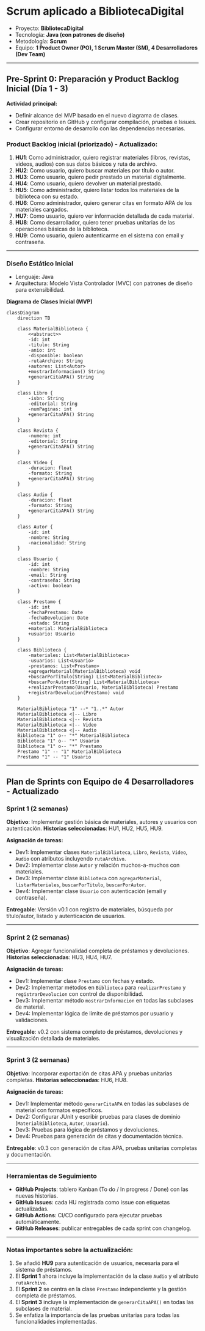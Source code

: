 # **Scrum aplicado a BibliotecaDigital**

* Proyecto: **BibliotecaDigital**
* Tecnología: **Java (con patrones de diseño)**
* Metodología: **Scrum**
* Equipo: **1 Product Owner (PO), 1 Scrum Master (SM), 4 Desarrolladores (Dev Team)**

---

## **Pre-Sprint 0: Preparación y Product Backlog Inicial (Día 1 - 3)**

**Actividad principal:**
* Definir alcance del MVP basado en el nuevo diagrama de clases.
* Crear repositorio en GitHub y configurar compilación, pruebas e Issues.
* Configurar entorno de desarrollo con las dependencias necesarias.

### Product Backlog inicial (priorizado) - Actualizado:

1. **HU1**: Como administrador, quiero registrar materiales (libros, revistas, videos, audios) con sus datos básicos y ruta de archivo.
2. **HU2**: Como usuario, quiero buscar materiales por título o autor.
3. **HU3**: Como usuario, quiero pedir prestado un material digitalmente.
4. **HU4**: Como usuario, quiero devolver un material prestado.
5. **HU5**: Como administrador, quiero listar todos los materiales de la biblioteca con su estado.
6. **HU6**: Como administrador, quiero generar citas en formato APA de los materiales cargados.
7. **HU7**: Como usuario, quiero ver información detallada de cada material.
8. **HU8**: Como desarrollador, quiero tener pruebas unitarias de las operaciones básicas de la biblioteca.
9. **HU9**: Como usuario, quiero autenticarme en el sistema con email y contraseña.

---


### Diseño Estático Inicial

* Lenguaje: Java
* Arquitectura: Modelo Vista Controlador (MVC) con patrones de diseño para extensibilidad.

**Diagrama de Clases Inicial (MVP)**

```mermaid
classDiagram
    direction TB

    class MaterialBiblioteca {
        <<abstract>>
        -id: int
        -titulo: String
        -anio: int
        -disponible: boolean
        -rutaArchivo: String
        +autores: List<Autor>
        +mostrarInformacion() String
        +generarCitaAPA() String
    }

    class Libro {
        -isbn: String
        -editorial: String
        -numPaginas: int
        +generarCitaAPA() String
    }

    class Revista {
        -numero: int
        -editorial: String
        +generarCitaAPA() String
    }

    class Video {
        -duracion: float
        -formato: String
        +generarCitaAPA() String
    }

    class Audio {
        -duracion: float
        -formato: String
        +generarCitaAPA() String
    }

    class Autor {
        -id: int
        -nombre: String
        -nacionalidad: String
    }

    class Usuario {
        -id: int
        -nombre: String
        -email: String
        -contraseña: String
        -activo: boolean
    }

    class Prestamo {
        -id: int
        -fechaPrestamo: Date
        -fechaDevolucion: Date
        -estado: String
        +material: MaterialBiblioteca
        +usuario: Usuario
    }

    class Biblioteca {
        -materiales: List<MaterialBiblioteca>
        -usuarios: List<Usuario>
        -prestamos: List<Prestamo>
        +agregarMaterial(MaterialBiblioteca) void
        +buscarPorTitulo(String) List<MaterialBiblioteca>
        +buscarPorAutor(String) List<MaterialBiblioteca>
        +realizarPrestamo(Usuario, MaterialBiblioteca) Prestamo
        +registrarDevolucion(Prestamo) void
    }

    MaterialBiblioteca "1" --* "1..*" Autor
    MaterialBiblioteca <|-- Libro
    MaterialBiblioteca <|-- Revista
    MaterialBiblioteca <|-- Video
    MaterialBiblioteca <|-- Audio
    Biblioteca "1" o-- "*" MaterialBiblioteca
    Biblioteca "1" o-- "*" Usuario
    Biblioteca "1" o-- "*" Prestamo
    Prestamo "1" -- "1" MaterialBiblioteca
    Prestamo "1" -- "1" Usuario
```

---

## **Plan de Sprints con Equipo de 4 Desarrolladores - Actualizado**

### Sprint 1 (2 semanas)

**Objetivo**: Implementar gestión básica de materiales, autores y usuarios con autenticación.
**Historias seleccionadas**: HU1, HU2, HU5, HU9.

**Asignación de tareas:**
* Dev1: Implementar clases `MaterialBiblioteca`, `Libro`, `Revista`, `Video`, `Audio` con atributos incluyendo `rutaArchivo`.
* Dev2: Implementar clase `Autor` y relación muchos-a-muchos con materiales.
* Dev3: Implementar clase `Biblioteca` con `agregarMaterial`, `listarMateriales`, `buscarPorTitulo`, `buscarPorAutor`.
* Dev4: Implementar clase `Usuario` con autenticación (email y contraseña).

**Entregable**: Versión v0.1 con registro de materiales, búsqueda por título/autor, listado y autenticación de usuarios.

---

### Sprint 2 (2 semanas)

**Objetivo**: Agregar funcionalidad completa de préstamos y devoluciones.
**Historias seleccionadas**: HU3, HU4, HU7.

**Asignación de tareas:**
* Dev1: Implementar clase `Prestamo` con fechas y estado.
* Dev2: Implementar métodos en `Biblioteca` para `realizarPrestamo` y `registrarDevolucion` con control de disponibilidad.
* Dev3: Implementar método `mostrarInformacion` en todas las subclases de material.
* Dev4: Implementar lógica de límite de préstamos por usuario y validaciones.

**Entregable**: v0.2 con sistema completo de préstamos, devoluciones y visualización detallada de materiales.

---

### Sprint 3 (2 semanas)

**Objetivo**: Incorporar exportación de citas APA y pruebas unitarias completas.
**Historias seleccionadas**: HU6, HU8.

**Asignación de tareas:**
* Dev1: Implementar método `generarCitaAPA` en todas las subclases de material con formatos específicos.
* Dev2: Configurar JUnit y escribir pruebas para clases de dominio (`MaterialBiblioteca`, `Autor`, `Usuario`).
* Dev3: Pruebas para lógica de préstamos y devoluciones.
* Dev4: Pruebas para generación de citas y documentación técnica.

**Entregable**: v0.3 con generación de citas APA, pruebas unitarias completas y documentación.

---

### Herramientas de Seguimiento

* **GitHub Projects**: tablero Kanban (To do / In progress / Done) con las nuevas historias.
* **GitHub Issues**: cada HU registrada como issue con etiquetas actualizadas.
* **GitHub Actions**: CI/CD configurado para ejecutar pruebas automáticamente.
* **GitHub Releases**: publicar entregables de cada sprint con changelog.

---

### Notas importantes sobre la actualización:

1. Se añadió **HU9** para autenticación de usuarios, necesaria para el sistema de préstamos.
2. El **Sprint 1** ahora incluye la implementación de la clase `Audio` y el atributo `rutaArchivo`.
3. El **Sprint 2** se centra en la clase `Prestamo` independiente y la gestión completa de préstamos.
4. El **Sprint 3** incluye la implementación de `generarCitaAPA()` en todas las subclases de material.
5. Se enfatiza la importancia de las pruebas unitarias para todas las funcionalidades implementadas.
